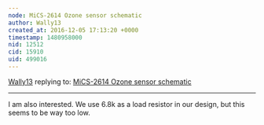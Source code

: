 ```yaml
---
node: MiCS-2614 Ozone sensor schematic
author: Wally13
created_at: 2016-12-05 17:13:20 +0000
timestamp: 1480958000
nid: 12512
cid: 15910
uid: 499016
---
```




[Wally13](../profile/Wally13) replying to: [MiCS-2614 Ozone sensor schematic](../notes/filimon_k/12-14-2015/mics-2614-ozone-sensor-schematic)

----
I am also interested. We use 6.8k as a load resistor in our design, but this seems to be way too low.